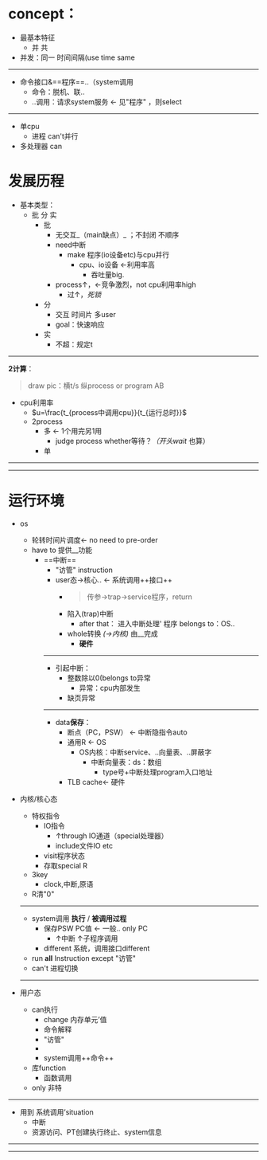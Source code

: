 # concept：

- 最基本特征
    - 并 共
- 并发：同一 时间间隔(use time same

---
- 命令接口&==程序==..（system调用
    - 命令：脱机、联..
    - ..调用：请求system服务 ← 见"程序"
 ，则select
---
- 单cpu
    - 进程 can't并行
- 多处理器 can

# 发展历程
- 基本类型：
    - 批 分 实
        - 批
            - 无交互_（main缺点）_ ；不封闭 不顺序
            - need中断
                - make 程序(io设备etc)与cpu并行
                    - cpu、io设备 ←利用率高
                        - 吞吐量big.
            - process↑，←竞争激烈，not cpu利用率high
                - 过↑，*死锁*
        - 分
            - 交互 时间片 多user
            - goal：快速响应
        - 实
            - 不超：规定t
---
**2计算**：
>draw pic：横t/s 纵process or program AB
- cpu利用率
    - $u=\frac{t_{process中调用cpu}}{t_{运行总时}}$
    - 2process
        - 多 ← 1个用完另1用
            - judge process whether等待？_（开头wait_ 也算）
        - 单
---
---
# 运行环境
- os 
    - 轮转时间片调度← no need to pre-order
    - have to 提供__功能
        - ==中断==
            - "访管" instruction
            - user态→核心..  ← 系统调用++接口++
                - > 传参→trap→service程序，return
                - 陷入(trap)中断
                    - after that： 进入中断处理' 程序 belongs to：OS..
                - whole转换 _(→内核)_ 由__完成
                    - **硬件**
            - --
            - 引起中断：
                - 整数除以0(belongs to异常
                    - 异常：cpu内部发生
                - 缺页异常
           ---
             - data**保存**：
                - 断点（PC，PSW） ← 中断隐指令auto
                - 通用R ← OS
                    - OS内核：中断service、..向量表、..屏蔽字
                        - 中断向量表：ds：数组
                            - type号+中断处理program入口地址
                - TLB cache← 硬件
             


- 内核/核心态
    - 特权指令
        - IO指令
            - ↑through IO通道（special处理器）
            - include文件IO etc
        - visit程序状态
        - 存取special R
    - 3key
        - clock,中断,原语
    - R清"0"
    - --
    - system调用 **执行** / **被调用过程**
        - 保存PSW PC值 ← 一般.. only PC
            - ↑中断                ↑子程序调用
        - different 系统，调用接口different
    - run **all** Instruction except "访管"
    - can't 进程切换
    ---
- 用户态
    - can执行
        - change 内存单元’值
        - 命令解释
        - "访管"
        - 
        - system调用++命令++
    - 库function
        - 函数调用
    - only 非特
---
- 用到 系统调用’situation
    - 中断
    - 资源访问、PT创建执行终止、system信息
---
---

